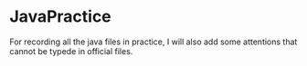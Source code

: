 # JavaPractice
For recording all the java files in practice, I will also add some attentions that cannot be typede in official files.
